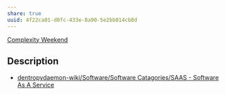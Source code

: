 ```yaml
---
share: true
uuid: 4f22ca01-d0fc-433e-8a90-5e2bb814cb8d
---
```


[Complexity Weekend](/undefined)

## Description

* [dentropydaemon-wiki/Software/Software Catagories/SAAS - Software As A Service](/undefined)
